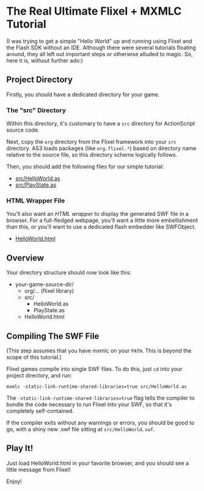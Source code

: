 # The Real Ultimate Flixel + MXMLC Tutorial

(I was trying to get a simple "Hello World" up and running using
Flixel and the Flash SDK without an IDE. Although there were several
tutorials floating around, they all left out important steps or
otherwise alluded to magic. So, here it is, without further ado:)

## Project Directory

Firstly, you should have a dedicated directory for your game.

### The "src" Directory

Within this directory, it's customary to have a `src` directory for
ActionScript source code.

Next, copy the `org` directory from the Flixel framework into your
`src` directory. AS3 loads packages (like `org.flixel.*`) based on
directory name relative to the source file, so this directory scheme
logically follows.

Then, you should add the following files for our simple tutorial:

* [src/HelloWorld.as](HelloWorld/blob/master/src/HelloWorld.as)
* [src/PlayState.as](HelloWorld/blob/master/src/PlayState.as)

### HTML Wrapper File

You'll also want an *HTML wrapper* to display the generated SWF file
in a browser. For a full-fledged webpage, you'll want a little more
embellishment than this, or you'll want to use a dedicated flash
embedder like SWFObject.

* [HelloWorld.html](HelloWorld/blob/master/HelloWorld.html)

## Overview

Your directory structure should now look like this:

* your-game-source-dir/
  * org/... (flixel library)
  * src/
    * HelloWorld.as
    * PlayState.as
  * HelloWorld.html
  
## Compiling The SWF File

(This step assumes that you have mxmlc on your `PATH`. This is beyond
the scope of this tutorial.)

Flixel games compile into single SWF files. To do this, just `cd` into
your project directory, and run:

    mxmlc -static-link-runtime-shared-libraries=true src/HelloWorld.as
    
The `-static-link-runtime-shared-libraries=true` flag tells the
compiler to bundle the code necessary to run Flixel into your SWF, so
that it's completely self-contained.

If the compiler exits without any warnings or errors, you should be
good to go, with a shiny new .swf file sitting at `src/HelloWorld.swf`.

## Play It!

Just load HelloWorld.html in your favorite browser, and you should see
a little message from Flixel!

Enjoy!

